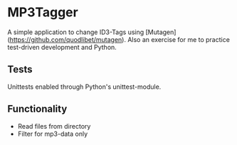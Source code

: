 # MP3Tagger
A simple application to change ID3-Tags using [Mutagen] (https://github.com/quodlibet/mutagen).
Also an exercise for me to practice test-driven development and Python.

## Tests
Unittests enabled through Python's unittest-module.

## Functionality
- Read files from directory
- Filter for mp3-data only